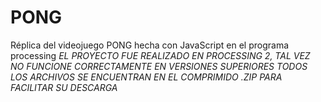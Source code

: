 # PONG
Réplica del videojuego PONG hecha con JavaScript en el programa processing
*EL PROYECTO FUE REALIZADO EN PROCESSING 2, TAL VEZ NO FUNCIONE CORRECTAMENTE EN VERSIONES SUPERIORES*
*TODOS LOS ARCHIVOS SE ENCUENTRAN EN EL COMPRIMIDO .ZIP PARA FACILITAR SU DESCARGA*
